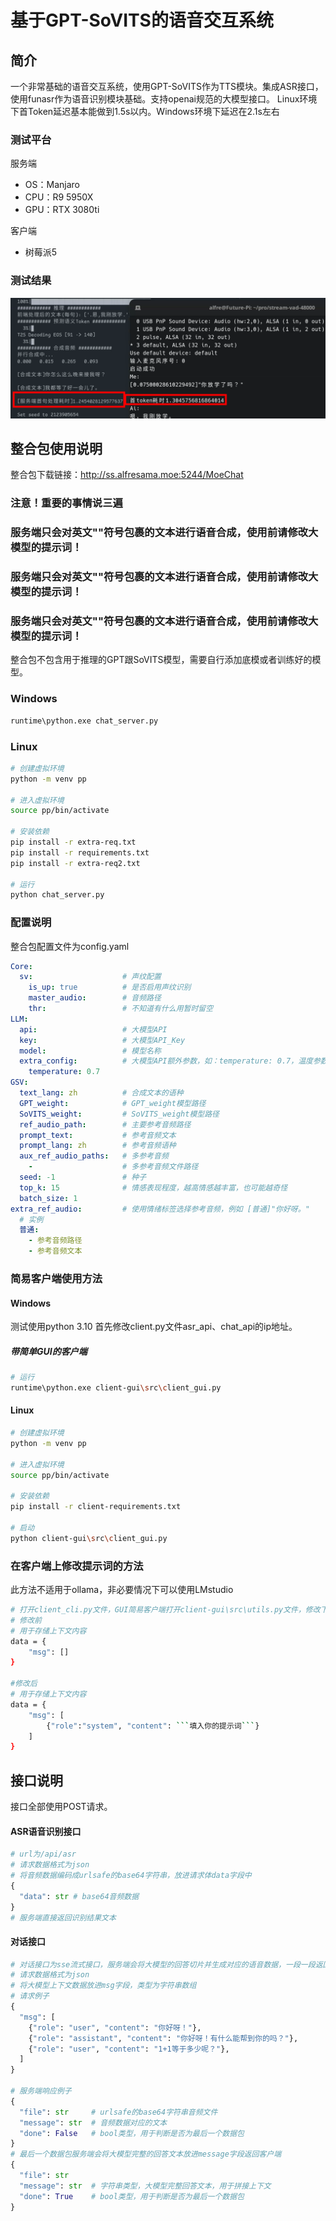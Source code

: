 # 基于GPT-SoVITS的语音交互系统
## 简介
一个非常基础的语音交互系统，使用GPT-SoVITS作为TTS模块。集成ASR接口，使用funasr作为语音识别模块基础。支持openai规范的大模型接口。
Linux环境下首Token延迟基本能做到1.5s以内。Windows环境下延迟在2.1s左右
### 测试平台
服务端
- OS：Manjaro
- CPU：R9 5950X
- GPU：RTX 3080ti

客户端
- 树莓派5

### 测试结果
![](screen/img.png)
## 整合包使用说明
整合包下载链接：http://ss.alfresama.moe:5244/MoeChat
### 注意！重要的事情说三遍
### 服务端只会对英文""符号包裹的文本进行语音合成，使用前请修改大模型的提示词！
### 服务端只会对英文""符号包裹的文本进行语音合成，使用前请修改大模型的提示词！
### 服务端只会对英文""符号包裹的文本进行语音合成，使用前请修改大模型的提示词！
整合包不包含用于推理的GPT跟SoVITS模型，需要自行添加底模或者训练好的模型。
### Windows
```bash
runtime\python.exe chat_server.py
```
### Linux
```bash
# 创建虚拟环境
python -m venv pp

# 进入虚拟环境
source pp/bin/activate

# 安装依赖
pip install -r extra-req.txt
pip install -r requirements.txt
pip install -r extra-req2.txt

# 运行
python chat_server.py
```
### 配置说明
整合包配置文件为config.yaml
```yaml
Core:
  sv:                    # 声纹配置  
    is_up: true          # 是否启用声纹识别
    master_audio:        # 音频路径
    thr:                 # 不知道有什么用暂时留空
LLM:
  api:                   # 大模型API
  key:                   # 大模型API_Key
  model:                 # 模型名称
  extra_config:          # 大模型API额外参数，如：temperature: 0.7，温度参数
    temperature: 0.7
GSV:
  text_lang: zh          # 合成文本的语种
  GPT_weight:            # GPT_weight模型路径
  SoVITS_weight:         # SoVITS_weight模型路径
  ref_audio_path:        # 主要参考音频路径
  prompt_text:           # 参考音频文本
  prompt_lang: zh        # 参考音频语种
  aux_ref_audio_paths:   # 多参考音频
    -                    # 多参考音频文件路径
  seed: -1               # 种子
  top_k: 15              # 情感表现程度，越高情感越丰富，也可能越奇怪
  batch_size: 1
extra_ref_audio:         # 使用情绪标签选择参考音频，例如 [普通]"你好呀。"
  # 实例
  普通: 
    - 参考音频路径
    - 参考音频文本
```

### 简易客户端使用方法

#### Windows
测试使用python 3.10
首先修改client.py文件asr_api、chat_api的ip地址。
##### 带简单GUI的客户端
```bash
# 运行
runtime\python.exe client-gui\src\client_gui.py
```

#### Linux
```bash
# 创建虚拟环境
python -m venv pp

# 进入虚拟环境
source pp/bin/activate

# 安装依赖
pip install -r client-requirements.txt

# 启动
python client-gui\src\client_gui.py
```

### 在客户端上修改提示词的方法
此方法不适用于ollama，非必要情况下可以使用LMstudio
```bash
# 打开client_cli.py文件，GUI简易客户端打开client-gui\src\utils.py文件，修改下面内容
# 修改前
# 用于存储上下文内容
data = {
    "msg": []
}

#修改后
# 用于存储上下文内容
data = {
    "msg": [
        {"role":"system", "content": ```填入你的提示词```}
    ]
}
```

## 接口说明
接口全部使用POST请求。

#### ASR语音识别接口
```python
# url为/api/asr
# 请求数据格式为json
# 将音频数据编码成urlsafe的base64字符串，放进请求体data字段中
{
  "data": str # base64音频数据
}
# 服务端直接返回识别结果文本
```

#### 对话接口
```python
# 对话接口为sse流式接口，服务端会将大模型的回答切片并生成对应的语音数据，一段一段返回客户端
# 请求数据格式为json
# 将大模型上下文数据放进msg字段，类型为字符串数组
# 请求例子
{
  "msg": [
    {"role": "user", "content": "你好呀！"},
    {"role": "assistant", "content": "你好呀！有什么能帮到你的吗？"},
    {"role": "user", "content": "1+1等于多少呢？"},
  ]
}

# 服务端响应例子
{
  "file": str     # urlsafe的base64字符串音频文件
  "message": str  # 音频数据对应的文本
  "done": False   # bool类型，用于判断是否为最后一个数据包
}
# 最后一个数据包服务端会将大模型完整的回答文本放进message字段返回客户端
{
  "file": str
  "message": str  # 字符串类型，大模型完整回答文本，用于拼接上下文
  "done": True    # bool类型，用于判断是否为最后一个数据包
}
```
